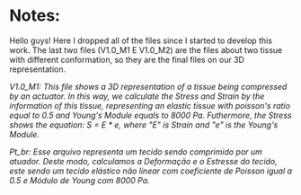 # Notes:

Hello guys! Here I dropped all of the files since I started to develop this work. The last two files (V1.0_M1 E V1.0_M2) are the files about two tissue with different conformation, so they are the final files on our 3D representation.

*V1.0_M1:*
*This file shows a 3D representation of a tissue being compressed by an actuator. In this way, we calculate the Stress and Strain by the information of this tissue, representing an elastic tissue with poisson's ratio equal to 0.5 and Young's Module equals to 8000 Pa. Futhermore, the Stress shows the equation: S = E * e, where "E" is Strain and "e" is the Young's Module.*

*Pt_br: Esse arquivo representa um tecido sendo comprimido por um atuador. Deste modo, calculamos a Deformação e o Estresse do tecido, este sendo um tecido elástico não linear com coeficiente de Poisson igual a 0.5 e Módulo de Young com 8000 Pa.*
